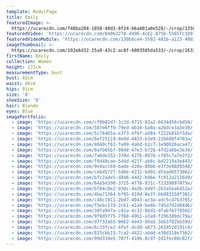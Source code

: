 ```yaml
---
template: ModelPage
title: Emily
featuredImage: >-
  https://ucarecdn.com/f48ba204-1858-40d3-8f24-b6a401a0e528/-/crop/1350x568/0,90/-/preview/
featuredVideo: 'https://ucarecdn.com/04063278-d496-4c62-875b-5565fc10976a/'
featuredVideoMobile: 'https://ucarecdn.com/130b8ce4-5592-481b-a123-40d3b0f31d66/'
imageThumbnail: >-
  https://ucarecdn.com/192e6d32-25a9-43c2-ac8f-6003505da533/-/crop/1633x2281/0,0/-/preview/
firstName: Emily
collection: Women
height: 171cm
measurementType: bust
bust: 82cm
waist: 66cm
hips: 91cm
size: '8'
shoeSize: '8'
hair: Blonde
eyes: Blue
imagePortfolio:
  - image: 'https://ucarecdn.com/cf0b82d7-3c2d-4715-83a2-6634d56cbd58/'
  - image: 'https://ucarecdn.com/587e6ff0-79ed-4b16-ba0a-a26dce3a5e39/'
  - image: 'https://ucarecdn.com/5c784b5a-e3f3-4f6f-ad84-f212b81bf3da/'
  - image: 'https://ucarecdn.com/6ef25119-0e9d-4833-b3e9-22b608f4703a/'
  - image: 'https://ucarecdn.com/4049cf62-fe09-4a6d-b2c7-1e90026aca47/'
  - image: 'https://ucarecdn.com/0afb65b7-9848-47e3-b728-4fd2a6be3e34/'
  - image: 'https://ucarecdn.com/7a6de352-3f0d-427b-8976-cf85c7a7e3f2/'
  - image: 'https://ucarecdn.com/f6d48cae-544d-421f-ab6c-bd2219a3e443/'
  - image: 'https://ucarecdn.com/9e4acc69-bade-428e-80b6-e3f3e8889348/'
  - image: 'https://ucarecdn.com/cebd572f-540e-4232-bd91-dfead0573862/'
  - image: 'https://ucarecdn.com/bfc2ade5-d846-44d2-b96e-fc912a2116d9/'
  - image: 'https://ucarecdn.com/64a5e390-3715-4f76-931c-f2339897075e/'
  - image: 'https://ucarecdn.com/bf84c8e2-93dc-4a3b-9497-263a5ea6452a/'
  - image: 'https://ucarecdn.com/4ba71364-bf05-419d-8e37-bb082558f301/'
  - image: 'https://ucarecdn.com/c48c1911-2bd7-4043-ac3a-adc5c47b3765/'
  - image: 'https://ucarecdn.com/f5ebc17d-2cb1-41a9-be6b-745d7d2d04d6/'
  - image: 'https://ucarecdn.com/30fa947a-c81a-4c32-86d2-dfabf6778502/'
  - image: 'https://ucarecdn.com/9f0d5f75-7f60-49b1-a3a9-f29b389dc79a/'
  - image: 'https://ucarecdn.com/d7f32ab5-0662-4e43-88a5-3eb3f82bb59d/'
  - image: 'https://ucarecdn.com/6c33fce2-4fef-4cdd-a873-261952d191c9/'
  - image: 'https://ucarecdn.com/815cbb15-7ca2-4422-abdd-e30d118e7362/'
  - image: 'https://ucarecdn.com/99d334e5-707f-4106-8c97-2d1fec00c82f/'
---
```


